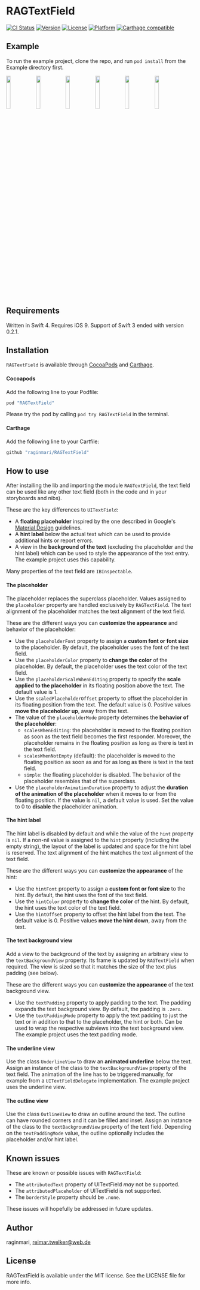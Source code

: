 # RAGTextField

[![CI Status](http://img.shields.io/travis/raginmari/RAGTextField.svg?style=flat)](https://travis-ci.org/raginmari/RAGTextField)
[![Version](https://img.shields.io/cocoapods/v/RAGTextField.svg?style=flat)](http://cocoapods.org/pods/RAGTextField)
[![License](https://img.shields.io/cocoapods/l/RAGTextField.svg?style=flat)](http://cocoapods.org/pods/RAGTextField)
[![Platform](https://img.shields.io/cocoapods/p/RAGTextField.svg?style=flat)](http://cocoapods.org/pods/RAGTextField)
[![Carthage compatible](https://img.shields.io/badge/Carthage-compatible-4BC51D.svg?style=flat)](https://github.com/Carthage/Carthage)

## Example

To run the example project, clone the repo, and run `pod install` from the Example directory first.

<img src="https://user-images.githubusercontent.com/1574034/53834942-8fad9580-3f8c-11e9-944a-ff22aee1bc58.png" width="15%"></img>
<img src="https://user-images.githubusercontent.com/1574034/53834949-94724980-3f8c-11e9-9695-b2b4991da67e.png" width="15%"></img> 
<img src="https://user-images.githubusercontent.com/1574034/53834951-950ae000-3f8c-11e9-8abd-4558d3fb0a72.png" width="15%"></img>
<img src="https://user-images.githubusercontent.com/1574034/53834952-95a37680-3f8c-11e9-8694-58248b29c56b.png" width="15%"></img> 
<img src="https://user-images.githubusercontent.com/1574034/53834953-95a37680-3f8c-11e9-9dc3-f27474ba2e9b.png" width="15%"></img> 
<img src="https://user-images.githubusercontent.com/1574034/53834954-95a37680-3f8c-11e9-92fd-8833bd466bc0.png" width="15%"></img> 

## Requirements

Written in Swift 4. Requires iOS 9. Support of Swift 3 ended with version 0.2.1.

## Installation

`RAGTextField` is available through [CocoaPods](http://cocoapods.org) and [Carthage](https://github.com/Carthage/Carthage).

#### Cocoapods

Add the following line to your Podfile:

```ruby
pod "RAGTextField"
```

Please try the pod by calling `pod try RAGTextField` in the terminal.

#### Carthage

Add the following line to your Cartfile:

```ruby
github "raginmari/RAGTextField"
```

## How to use

After installing the lib and importing the module `RAGTextField`, the text field can be used like any other text field (both in the code and in your storyboards and nibs).

These are the key differences to `UITextField`:
- A **floating placeholder** inspired by the one described in Google's [Material Design](https://material.io/guidelines/components/text-fields.html#text-fields-labels) guidelines.
- A **hint label** below the actual text which can be used to provide additional hints or report errors.
- A view in the **background of the text** (excluding the placeholder and the hint label) which can be used to style the appearance of the text entry. The example project uses this capability.

Many properties of the text field are `IBInspectable`.

#### The placeholder

The placeholder replaces the superclass placeholder. Values assigned to the `placeholder` property are handled exclusively by `RAGTextField`. The text alignment of the placeholder matches the text alignment of the text field.

These are the different ways you can **customize the appearance** and behavior of the placeholder:

- Use the `placeholderFont` property to assign a **custom font or font size** to the placeholder. By default, the placeholder uses the font of the text field.
- Use the `placeholderColor` property to **change the color** of the placeholder. By default, the placeholder uses the text color of the text field.
- Use the `placeholderScaleWhenEditing` property to specify the **scale applied to the placeholder** in its floating position above the text. The default value is 1.
- Use the `scaledPlaceholderOffset` property to offset the placeholder in its floating position from the text. The default value is 0. Positive values **move the placeholder up**, away from the text.
- The value of the `placeholderMode` property determines the **behavior of the placeholder**:
  - `scalesWhenEditing`: the placeholder is moved to the floating position as soon as the text field becomes the first responder. Moreover, the placeholder remains in the floating position as long as there is text in the text field.
  - `scalesWhenNotEmpty` (default): the placeholder is moved to the floating position as soon as and for as long as there is text in the text field.
  - `simple`: the floating placeholder is disabled. The behavior of the placeholder resembles that of the superclass.
- Use the `placeholderAnimationDuration` property to adjust the **duration of the animation of the placeholder** when it moves to or from the floating position. If the value is `nil`, a default value is used. Set the value to 0 to **disable** the placeholder animation.

#### The hint label

The hint label is disabled by default and while the value of the `hint` property is `nil`. If a non-nil value is assigned to the `hint` property (including the empty string), the layout of the label is updated and space for the hint label is reserved. The text alignment of the hint matches the text alignment of the text field.

These are the different ways you can **customize the appearance** of the hint:

- Use the `hintFont` property to assign a **custom font or font size** to the hint. By default, the hint uses the font of the text field.
- Use the `hintColor` property to **change the color** of the hint. By default, the hint uses the text color of the text field.
- Use the `hintOffset` property to offset the hint label from the text. The default value is 0. Positive values **move the hint down**, away from the text.

#### The text background view

Add a view to the background of the text by assigning an arbitrary view to the `textBackgroundView` property. Its frame is updated by `RAGTextField` when required. The view is sized so that it matches the size of the text plus padding (see below).

These are the different ways you can **customize the appearance** of the text background view.

- Use the `textPadding` property to apply padding to the text. The padding expands the text background view. By default, the padding is `.zero`.
- Use the `textPaddingMode` property to apply the text padding to just the text or in addition to that to the placeholder, the hint or both. Can be used to wrap the respective subviews into the text background view. The example project uses the text padding mode.

#### The underline view

Use the class `UnderlineView` to draw an **animated underline** below the text. Assign an instance of the class to the `textBackgroundView` property of the text field. The animation of the line has to be triggered manually, for example from a `UITextFieldDelegate` implementation. The example project uses the underline view.

#### The outline view
Use the class `OutlineView` to draw an outline around the text. The outline can have rounded corners and it can be filled and inset. Assign an instance of the class to the `textBackgroundView` property of the text field. Depending on the `textPaddingMode` value, the outline optionally includes the placeholder and/or hint label.

## Known issues

These are known or possible issues with `RAGTextField`:

- The `attributedText` property of UITextField *may* not be supported.
- The `attributedPlaceholder` of UITextField is not supported.
- The `borderStyle` property should be `.none`.

These issues will hopefully be addressed in future updates.

## Author

raginmari, reimar.twelker@web.de

## License

RAGTextField is available under the MIT license. See the LICENSE file for more info.
